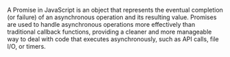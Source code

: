 A Promise in JavaScript is an object that represents the eventual completion (or failure) of an asynchronous operation and its resulting value. Promises are used to handle asynchronous operations more effectively than traditional callback functions, providing a cleaner and more manageable way to deal with code that executes asynchronously, such as API calls, file I/O, or timers.
